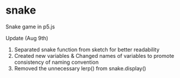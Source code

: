 # snake
Snake game in p5.js


Update (Aug 9th)

1. Separated snake function from sketch for better readability
2. Created new variables & Changed names of variables to promote consistency of naming convention
3. Removed the unnecessary lerp() from snake.display()
